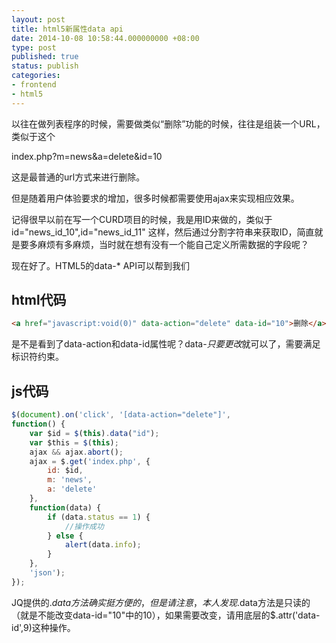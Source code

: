 ```yaml
---
layout: post
title: html5新属性data api
date: 2014-10-08 10:58:44.000000000 +08:00
type: post
published: true
status: publish
categories:
- frontend
- html5
---
```

以往在做列表程序的时候，需要做类似“删除”功能的时候，往往是组装一个URL，类似于这个

index.php?m=news&a=delete&id=10

这是最普通的url方式来进行删除。

但是随着用户体验要求的增加，很多时候都需要使用ajax来实现相应效果。

记得很早以前在写一个CURD项目的时候，我是用ID来做的，类似于 id="news_id_10",id="news_id_11" 这样，然后通过分割字符串来获取ID，简直就是要多麻烦有多麻烦，当时就在想有没有一个能自己定义所需数据的字段呢？

现在好了。HTML5的data-* API可以帮到我们

## html代码

```html
<a href="javascript:void(0)" data-action="delete" data-id="10">删除</a>
```

是不是看到了data-action和data-id属性呢？data-*只要更改*就可以了，需要满足标识符约束。
## js代码

```javascript
$(document).on('click', '[data-action="delete"]',
function() {
    var $id = $(this).data("id");
    var $this = $(this);
    ajax && ajax.abort();
    ajax = $.get('index.php', {
        id: $id,
        m: 'news',
        a: 'delete'
    },
    function(data) {
        if (data.status == 1) {
            //操作成功
        } else {
            alert(data.info);
        }
    },
    'json');
});
```

JQ提供的$.data方法确实挺方便的，但是请注意，本人发现$.data方法是只读的（就是不能改变data-id="10"中的10），如果需要改变，请用底层的$.attr('data-id',9)这种操作。